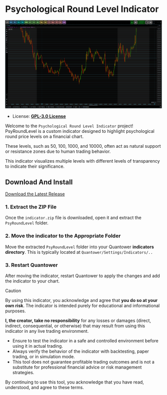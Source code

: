 # Psychological Round Level Indicator

![preview Psychological Round Level Indicator](.github/assets/image.png)

- License: **[GPL-3.0 License](./license.txt)**

Welcome to the `Psychological Round Level Indicator` project! 
  PsyRoundLevel is a custom indicator designed to highlight psychological 
  round price levels on a financial chart. 

These levels, such as 50, 100, 1000, and 10000, often act as natural support 
  or resistance zones due to human trading behavior. 

This indicator visualizes multiple levels with different levels of transparency 
  to indicate their significance.

## Download And Install

<a
    class="button button--primary"
    href="https://github.com/qtx-project/indicator-psy-round-level/releases/latest/download/indicator.zip"
    download
    target="_blank"
    rel="noopener noreferrer">Download the Latest Release</a>
    
### 1. Extract the ZIP File

Once the `indicator.zip` file is downloaded, open it and extract the 
`PsyRoundLevel` folder.

### 2. Move the indicator to the Appropriate Folder

Move the extracted `PsyRoundLevel` folder into your Quantower 
**indicators directory**. This is typically located at `Quantower/Settings/Indicators/..`

### 3. Restart Quantower

After moving the indicator, restart Quantower to apply the changes and
add the indicator to your chart.

> [!CAUTION]
> By using this indicator, you acknowledge and agree that **you do so at your own risk**.
> The indicator is intended purely for educational and informational purposes.
>
> **I, the creator, take no responsibility** for any losses or damages (direct, indirect, 
> consequential, or otherwise) that may result from using this indicator in any live 
> trading environment.
>
> - Ensure to test the indicator in a safe and controlled environment 
>   before using it in actual trading.
> - Always verify the behavior of the indicator with backtesting, paper 
>   trading, or in simulation mode.
> - This tool does not guarantee profitable trading outcomes and is not a 
>   substitute for professional financial advice or risk management strategies.
>
> By continuing to use this tool, you acknowledge that you have read, understood, and agree to these terms.
